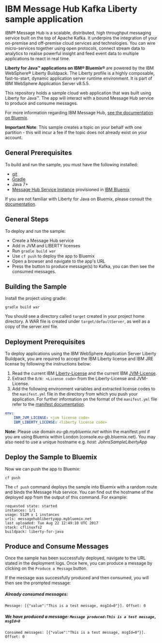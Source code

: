 # IBM Message Hub Kafka Liberty sample application
IBM® Message Hub is a scalable, distributed, high throughput messaging service built on the top of Apache Kafka. It underpins the integration of your on-premise and off-premise cloud services and technologies. You can wire micro-services together using open protocols, connect stream data to analytics to realise powerful insight and feed event data to multiple applications to react in real time.

**Liberty for Java™ applications on IBM® Bluemix®** are powered by the IBM WebSphere® Liberty Buildpack. The Liberty profile is a highly composable, fast-to-start, dynamic application server runtime environment. It is part of IBM WebSphere Application Server v8.5.5.

This repository holds a sample cloud web application that was built using Liberty for Java™. The app will interact with a bound Message Hub service to produce and consume messages.

For more information regarding IBM Message Hub, [see the documentation on Bluemix](https://www.ng.bluemix.net/docs/services/MessageHub/index.html).

__Important Note__: This sample creates a topic on your behalf with one partition - this will incur a fee if the topic does not already exist on your account.

## General Prerequisites
To build and run the sample, you must have the following installed:

* [git](https://git-scm.com/)
* [Gradle](https://gradle.org/)
* Java 7+
* [Message Hub Service Instance](https://console.ng.bluemix.net/catalog/services/message-hub/) provisioned in [IBM Bluemix](https://console.ng.bluemix.net/)

If you are not familiar with Liberty for Java on Bluemix, please consult the [documentation](https://console.ng.bluemix.net/docs/starters/liberty/index.html#liberty).

## General Steps
To deploy and run the sample:
* Create a Message Hub service
* Add in JVM and LIBERTY licenses
* Run `gradle build war`
* Use `cf push` to deploy the app to Bluemix
* Open a browser and navigate to the app's URL
* Press the button to produce message(s) to Kafka, you can then see the consumed messages.

## Building the Sample
Install the project using gradle:
```shell
gradle build war
 ```

You should see a directory called `target` created in your project home directory. A WAR file is created under `target/defaultServer`, as well as a copy of the server.xml file.

## Deployment Prerequisites
To deploy applications using the IBM WebSphere Application Server Liberty Buildpack, you are required to accept the IBM Liberty license and IBM JRE license by following the instructions below:

1. Read the current IBM [Liberty-License][] and the current IBM [JVM-License][].
2. Extract the `D/N: <License code>` from the Liberty-License and JVM-License.
3. Add the following environment variables and extracted license codes to the `manifest.yml` file in the directory from which you push your application. For further information on the format of the `manifest.yml` file refer to the [manifest documentation][].

```yaml
env:
    IBM_JVM_LICENSE: <jvm license code>
    IBM_LIBERTY_LICENSE: <liberty license code>
```

__Note:__ Please use domain *eu-gb.mybluemix.net* within the manifest.yml if you are using Bluemix within London (console.eu-gb.bluemix.net). You may also need to use a unique hostname e.g. *host: JohnsSampleLibertyApp*

## Deploy the Sample to Bluemix
Now we can push the app to Bluemix:
```shell
cf push
 ```

The `cf push` command deploys the sample into Bluemix with a random route and binds the Message Hub service. You can find out the hostname of the deployed app from the output of this command. For example:
```shell
requested state: started
instances: 1/1
usage: 512M x 1 instances
urls: messagehublibertyapp.mybluemix.net
last uploaded: Tue Aug 22 12:49:10 UTC 2017
stack: cflinuxfs2
buildpack: liberty-for-java
 ```

## Produce and Consume Messages
Once the sample has been successfully deployed, navigate to the URL stated in the deployment logs. Once here, you can produce a message by clicking on the `Produce a Message` button.

If the message was successfully produced and then consumed, you will then see the prompted message:

##### Already consumed messages:
```shell
Message: [{"value":"This is a test message, msgId=0"}]. Offset: 0
```

##### We have produced a message: ```Message produced:This is a test message, msgId=0```
```shell
Consumed messages: [{"value":"This is a test message, msgId=0"}]. Offset: 0
```
 
[Liberty-License]: http://public.dhe.ibm.com/ibmdl/export/pub/software/websphere/wasdev/downloads/wlp/8.5.5.7/lafiles/runtime/en.html
[JVM-License]: http://www14.software.ibm.com/cgi-bin/weblap/lap.pl?la_formnum=&li_formnum=L-JWOD-9SYNCP&title=IBM%C2%AE+SDK%2C+Java+Technology+Edition%2C+Version+8.0&l=en
[manifest documentation]: http://docs.cloudfoundry.org/devguide/deploy-apps/manifest.html
